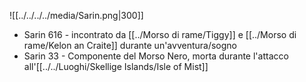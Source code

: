 ![[../../../../media/Sarin.png|300]]
- Sarin 616 - incontrato da [[../Morso di rame/Tiggy]]  e [[../Morso di rame/Kelon an Craite]] durante un'avventura/sogno
- Sarin 33 - Componente del Morso Nero, morta durante l'attacco all'[[../../Luoghi/Skellige Islands/Isle of Mist]] 